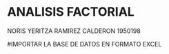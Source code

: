 ANALISIS FACTORIAL
================
NORIS YERITZA RAMIREZ CALDERON 1950198

\#IMPORTAR LA BASE DE DATOS EN FORMATO EXCEL
